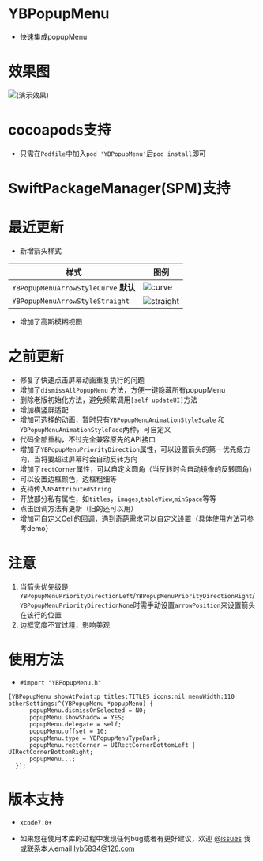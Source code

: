 # YBPopupMenu
 * 快速集成popupMenu

# 效果图
![(演示效果)](https://lyb5834.github.io/Images/YBPopupMenuGif.gif)

# cocoapods支持
  * 只需在`Podfile`中加入`pod 'YBPopupMenu'`后`pod install`即可

# SwiftPackageManager(SPM)支持

# 最近更新
* 新增箭头样式

| 样式 | 图例 |
|------|------|
| `YBPopupMenuArrowStyleCurve` **默认** | ![curve](https://lyb5834.github.io/Images/curve_arrow.png) |
| `YBPopupMenuArrowStyleStraight` | ![straight](https://lyb5834.github.io/Images/straight_arrow.png) |

* 增加了高斯模糊视图

# 之前更新
  * 修复了快速点击屏幕动画重复执行的问题
  * 增加了`dismissAllPopupMenu` 方法，方便一键隐藏所有popupMenu
  * 删除老版初始化方法，避免频繁调用`[self updateUI]`方法
  * 增加横竖屏适配
  * 增加可选择的动画，暂时只有`YBPopupMenuAnimationStyleScale` 和 `YBPopupMenuAnimationStyleFade`两种，可自定义
  * 代码全部重构，不过完全兼容原先的API接口
  * 增加了`YBPopupMenuPriorityDirection`属性，可以设置箭头的第一优先级方向，当将要超过屏幕时会自动反转方向
  * 增加了`rectCorner`属性，可以自定义圆角（当反转时会自动镜像的反转圆角）
  * 可以设置边框颜色，边框粗细等
  * 支持传入`NSAttributedString`
  * 开放部分私有属性，如`titles`，`images`,`tableView`,`minSpace`等等
  * 点击回调方法有更新（旧的还可以用）
  * 增加可自定义Cell的回调，遇到奇葩需求可以自定义设置（具体使用方法可参考demo）

# 注意
  1. 当箭头优先级是`YBPopupMenuPriorityDirectionLeft`/`YBPopupMenuPriorityDirectionRight`/`YBPopupMenuPriorityDirectionNone`时需手动设置`arrowPosition`来设置箭头在该行的位置
  2. 边框宽度不宜过粗，影响美观

# 使用方法
  * `#import "YBPopupMenu.h"`
  
  ```
  [YBPopupMenu showAtPoint:p titles:TITLES icons:nil menuWidth:110 otherSettings:^(YBPopupMenu *popupMenu) {
        popupMenu.dismissOnSelected = NO;
        popupMenu.showShadow = YES;
        popupMenu.delegate = self;
        popupMenu.offset = 10;
        popupMenu.type = YBPopupMenuTypeDark;
        popupMenu.rectCorner = UIRectCornerBottomLeft | UIRectCornerBottomRight;
        popupMenu...;
    }]; 
  ```


# 版本支持
  * `xcode7.0+`

  * 如果您在使用本库的过程中发现任何bug或者有更好建议，欢迎 [@issues](https://github.com/lyb5834/YBPopupMenu/issues) 我或联系本人email lyb5834@126.com
